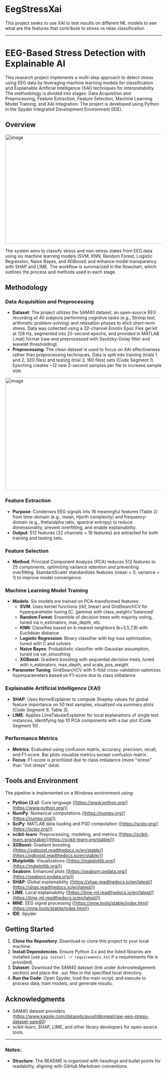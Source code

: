 # EegStressXai
This project seeks to use XAI to test results on different ML models to see what are the features that contribute to stress vs relax classification

---

# EEG-Based Stress Detection with Explainable AI

This research project implements a multi-step approach to detect stress using EEG data by leveraging machine learning models for classification and Explainable Artificial Intelligence (XAI) techniques for interpretability. The methodology is divided into stages: Data Acquisition and Preprocessing, Feature Extraction, Feature Selection, Machine Learning Model Training, and XAI Integration. The project is developed using Python in the Spyder Integrated Development Environment (IDE).

## Overview
<img width="944" height="352" alt="image" src="https://github.com/user-attachments/assets/bd823de0-5bb8-4483-8a3c-b185c466a3a1" />

The system aims to classify stress and non-stress states from EEG data using six machine learning models (SVM, KNN, Random Forest, Logistic Regression, Naive Bayes, and XGBoost) and enhance model transparency with SHAP and LIME. The workflow is summarized in the flowchart, which outlines the process and methods used in each stage.

## Methodology

### Data Acquisition and Preprocessing
- **Dataset**: The project utilizes the SAM40 dataset, an open-source EEG recording of 40 subjects performing cognitive tasks (e.g., Stroop test, arithmetic problem-solving) and relaxation phases to elicit short-term stress. Data was collected using a 32-channel Emotiv Epoc Flex gel kit at 128 Hz, segmented into 25-second epochs, and provided in MATLAB (.mat) format (raw and preprocessed with Savitzky-Golay filter and wavelet thresholding).
- **Preprocessing**: The clean dataset is used to focus on XAI effectiveness rather than preprocessing techniques. Data is split into training (trials 1 and 2, 320 files) and testing (trial 3, 160 files) sets (Code Segment 1). Epoching creates ~12 new 2-second samples per file to increase sample size.

<img width="688" height="362" alt="image" src="https://github.com/user-attachments/assets/a5439c76-9bc3-452f-bc3f-995f676264ec" />


### Feature Extraction
- **Purpose**: Condenses EEG signals into 16 meaningful features (Table 2) from time-domain (e.g., mean, Hjorth complexity) and frequency-domain (e.g., theta/alpha ratio, spectral entropy) to reduce dimensionality, prevent overfitting, and enable explainability.
- **Output**: 512 features (32 channels × 16 features) are extracted for both training and testing sets.

### Feature Selection
- **Method**: Principal Component Analysis (PCA) reduces 512 features to 25 components, optimizing variance retention and preventing overfitting. StandardScaler standardizes features (mean = 0, variance = 1) to improve model convergence.

### Machine Learning Model Training
- **Models**: Six models are trained on PCA-transformed features:
  - **SVM**: Uses kernel functions (rbf, linear) and GridSearchCV for hyperparameter tuning (C, gamma) with class_weight='balanced' 
  - **Random Forest**: Ensemble of decision trees with majority voting, tuned via n_estimators, max_depth, etc.
  - **KNN**: Classifies based on k-nearest neighbors (k=3,5,7,9) with Euclidean distance
  - **Logistic Regression**: Binary classifier with log-loss optimization, tuned with C and solvers
  - **Naive Bayes**: Probabilistic classifier with Gaussian assumption, tuned via var_smoothing
  - **XGBoost**: Gradient boosting with sequential decision trees, tuned with n_estimators, max_depth, and scale_pos_weight
- **Parameter Tuning**: GridSearchCV with 5-fold cross-validation optimizes hyperparameters based on F1-score due to class imbalance 

### Explainable Artificial Intelligence (XAI)
- **SHAP**: Uses KernelExplainer to compute Shapley values for global feature importance on 50 test samples, visualized via summary plots (Code Segment 9, Table 3).
- **LIME**: Applies LimeTabularExplainer for local explanations of single test instances, identifying top 10 PCA components with a bar plot (Code Segment 10).

### Performance Metrics
- **Metrics**: Evaluated using confusion matrix, accuracy, precision, recall, and F1-score. Bar plots visualize metrics except confusion matrix.
- **Focus**: F1-score is prioritized due to class imbalance (more "stress" than "not stress" data).

## Tools and Environment
The pipeline is implemented on a Windows environment using:
- **Python (3.x)**: Core language ([https://www.python.org/](https://www.python.org/))
- **NumPy**: Numerical computations ([https://numpy.org/](https://numpy.org/))
- **SciPy**: MATLAB data loading and PSD computation ([https://scipy.org/](https://scipy.org/))
- **scikit-learn**: Preprocessing, modeling, and metrics ([https://scikit-learn.org/stable/](https://scikit-learn.org/stable/))
- **XGBoost**: Gradient boosting ([https://xgboost.readthedocs.io/en/stable/](https://xgboost.readthedocs.io/en/stable/))
- **Matplotlib**: Visualizations ([https://matplotlib.org/](https://matplotlib.org/))
- **Seaborn**: Enhanced plots ([https://seaborn.pydata.org/](https://seaborn.pydata.org/))
- **SHAP**: Global explainability ([https://shap.readthedocs.io/en/latest/](https://shap.readthedocs.io/en/latest/))
- **LIME**: Local explainability ([https://lime-ml.readthedocs.io/en/latest/](https://lime-ml.readthedocs.io/en/latest/))
- **MNE**: EEG signal processing ([https://mne.tools/stable/index.html](https://mne.tools/stable/index.html))
- **IDE**: Spyder

## Getting Started
1. **Clone the Repository**: Download or clone this project to your local machine.
2. **Install Dependencies**: Ensure Python 3.x and the listed libraries are installed (use `pip install -r requirements.txt` if a requirements file is provided).
3. **Dataset**: Download the SAM40 dataset (link under Acknowledgement section) and place the `.mat` files in the specified local directory.
4. **Run the Code**: Open Spyder, load the main script, and execute to process data, train models, and generate results.


## Acknowledgments
- SAM40 dataset providers (https://www.kaggle.com/datasets/ayushtibrewal/raw-eeg-stress-dataset-sam40)
- scikit-learn, SHAP, LIME, and other library developers for open-source tools.

---

### Notes:
- **Structure**: The README is organized with headings and bullet points for readability, aligning with GitHub Markdown conventions.
